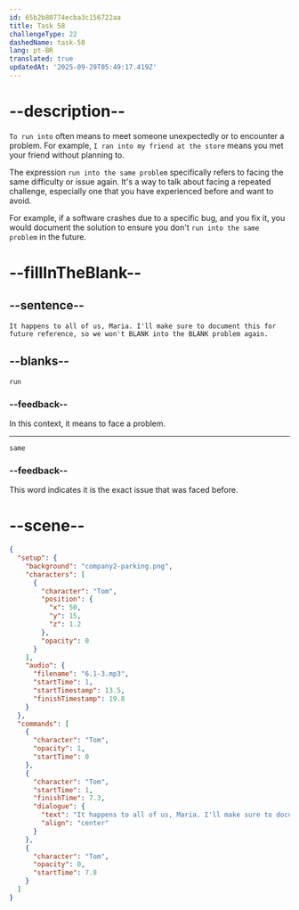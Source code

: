 ```yaml
---
id: 65b2b80774ecba3c156722aa
title: Task 58
challengeType: 22
dashedName: task-58
lang: pt-BR
translated: true
updatedAt: '2025-09-29T05:49:17.419Z'
---
```


<!-- (Audio) Tom: It happens to all of us, Maria. I'll make sure to document this for future reference, so we won't run into the same problem again. -->

# --description--

`To run into` often means to meet someone unexpectedly or to encounter a problem. For example, `I ran into my friend at the store` means you met your friend without planning to.

The expression `run into the same problem` specifically refers to facing the same difficulty or issue again. It's a way to talk about facing a repeated challenge, especially one that you have experienced before and want to avoid.

For example, if a software crashes due to a specific bug, and you fix it, you would document the solution to ensure you don't `run into the same problem` in the future.

# --fillInTheBlank--

## --sentence--

`It happens to all of us, Maria. I'll make sure to document this for future reference, so we won't BLANK into the BLANK problem again.`

## --blanks--

`run`

### --feedback--

In this context, it means to face a problem.

---

`same`

### --feedback--

This word indicates it is the exact issue that was faced before.

# --scene--

```json
{
  "setup": {
    "background": "company2-parking.png",
    "characters": [
      {
        "character": "Tom",
        "position": {
          "x": 50,
          "y": 15,
          "z": 1.2
        },
        "opacity": 0
      }
    ],
    "audio": {
      "filename": "6.1-3.mp3",
      "startTime": 1,
      "startTimestamp": 13.5,
      "finishTimestamp": 19.8
    }
  },
  "commands": [
    {
      "character": "Tom",
      "opacity": 1,
      "startTime": 0
    },
    {
      "character": "Tom",
      "startTime": 1,
      "finishTime": 7.3,
      "dialogue": {
        "text": "It happens to all of us, Maria. I'll make sure to document this for future reference, so we won't run into the same problem again.",
        "align": "center"
      }
    },
    {
      "character": "Tom",
      "opacity": 0,
      "startTime": 7.8
    }
  ]
}
```
